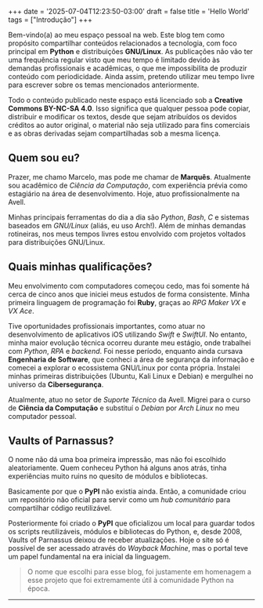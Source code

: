 +++
date = '2025-07-04T12:23:50-03:00'
draft = false
title = 'Hello World'
tags = ["Introdução"]
+++

Bem-vindo(a) ao meu espaço pessoal na web. Este blog tem como propósito compartilhar conteúdos relacionados a tecnologia, com foco principal em **Python** e distribuições **GNU/Linux**. As publicações não vão ter uma frequência regular visto que meu tempo é limitado devido às demandas profissionais e acadêmicas, o que me impossibilita de produzir conteúdo com periodicidade. Ainda assim, pretendo utilizar meu tempo livre para escrever sobre os temas mencionados anteriormente.

Todo o conteúdo publicado neste espaço está licenciado sob a **Creative Commons BY-NC-SA 4.0**. Isso significa que qualquer pessoa pode copiar, distribuir e modificar os textos, desde que sejam atribuídos os devidos créditos ao autor original, o material não seja utilizado para fins comerciais e as obras derivadas sejam compartilhadas sob a mesma licença.

## Quem sou eu?

Prazer, me chamo Marcelo, mas pode me chamar de **Marquês**. Atualmente sou acadêmico de _Ciência da Computação_, com experiência prévia como estagiário na área de desenvolvimento. Hoje, atuo profissionalmente na Avell.

Minhas principais ferramentas do dia a dia são _Python_, _Bash_, _C_ e sistemas baseados em _GNU/Linux_ (aliás, eu uso Arch!). Além de minhas demandas rotineiras, nos meus tempos livres estou envolvido com projetos voltados para distribuições GNU/Linux.

## Quais minhas qualificações?

Meu envolvimento com computadores começou cedo, mas foi somente há cerca de cinco anos que iniciei meus estudos de forma consistente. Minha primeira linguagem de programação foi **Ruby**, graças ao _RPG Maker VX_ e _VX Ace_.

Tive oportunidades profissionais importantes, como atuar no desenvolvimento de aplicativos iOS utilizando _Swift_ e _SwiftUI_. No entanto, minha maior evolução técnica ocorreu durante meu estágio, onde trabalhei com _Python_, _RPA_ e _backend_. Foi nesse período, enquanto ainda cursava **Engenharia de Software**, que conheci a área de segurança da informação e comecei a explorar o ecossistema GNU/Linux por conta própria. Instalei minhas primeiras distribuições (Ubuntu, Kali Linux e Debian) e mergulhei no universo da **Cibersegurança**.

Atualmente, atuo no setor de _Suporte Técnico_ da Avell. Migrei para o curso de **Ciência da Computação** e substituí o _Debian_ por _Arch Linux_ no meu computador pessoal.

## Vaults of Parnassus?

O nome não dá uma boa primeira impressão, mas não foi escolhido aleatoriamente. Quem conheceu Python há alguns anos atrás, tinha experiências muito ruins no quesito de módulos e bibliotecas.

Basicamente por que o **PyPI** não existia ainda. Então, a comunidade criou um repositório não oficial para servir como um _hub comunitário_ para compartilhar código reutilizável.

Posteriormente foi criado o **PyPI** que oficializou um local para guardar todos os scripts reutilizáveis, módulos e bibliotecas do Python, e, desde 2008, Vaults of Parnassus deixou de receber atualizações. Hoje o site só é possível de ser acessado através do _Wayback Machine_, mas o portal teve um papel fundamental na era inicial da linguagem.

> O nome que escolhi para esse blog, foi justamente em homenagem a esse projeto que foi extremamente útil à comunidade Python na época.

---
